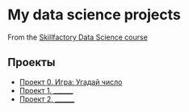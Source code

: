 # My data science projects
From the [Skillfactory Data Science course](https://skillfactory.ru/data-scientist) 

## Проекты

* [Проект 0. Игра: Угадай число](https://github.com/SkillfactoryDS/sf_data_science/tree/maine/project_0)
* [Проект 1. ______](____)
* [Проект 2. ______](____)